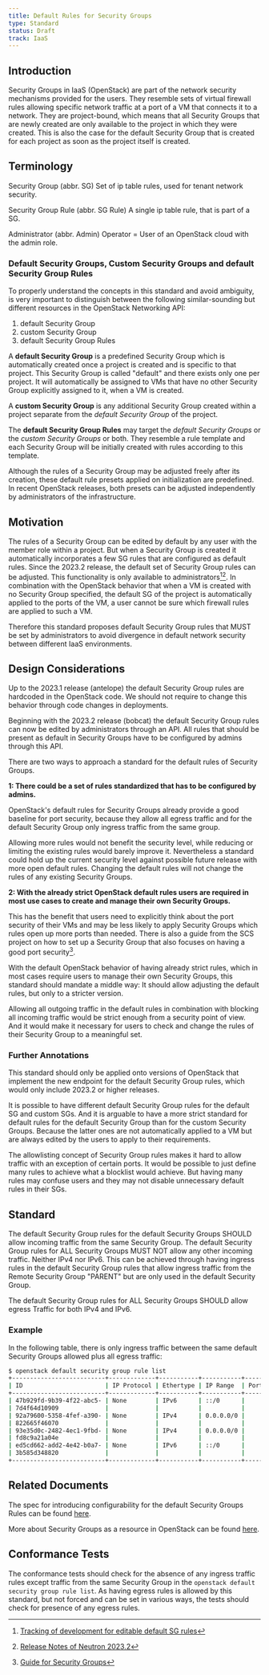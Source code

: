 ```yaml
---
title: Default Rules for Security Groups
type: Standard
status: Draft
track: IaaS
---
```


## Introduction

Security Groups in IaaS (OpenStack) are part of the network security mechanisms provided for the users.
They resemble sets of virtual firewall rules allowing specific network traffic at a port of a VM that connects it to a network.
They are project-bound, which means that all Security Groups that are newly created are only available to the project in which they were created.
This is also the case for the default Security Group that is created for each project as soon as the project itself is created.

## Terminology

Security Group (abbr. SG)
  Set of ip table rules, used for tenant network security.

Security Group Rule (abbr. SG Rule)
  A single ip table rule, that is part of a SG.

Administrator (abbr. Admin)
  Operator = User of an OpenStack cloud with the admin role.

### Default Security Groups, Custom Security Groups and default Security Group Rules

To properly understand the concepts in this standard and avoid ambiguity, is very important to distinguish between the following similar-sounding but different resources in the OpenStack Networking API:

1. default Security Group
2. custom Security Group
3. default Security Group Rules

A **default Security Group** is a predefined Security Group which is automatically created once a project is created and is specific to that project.
This Security Group is called "default" and there exists only one per project.
It will automatically be assigned to VMs that have no other Security Group explicitly assigned to it, when a VM is created.

A **custom Security Group** is any additional Security Group created within a project separate from the *default Security Group* of the project.

The **default Security Group Rules** may target the *default Security Groups* or the *custom Security Groups* or both.
They resemble a rule template and each Security Group will be initially created with rules according to this template.

Although the rules of a Security Group may be adjusted freely after its creation, these default rule presets applied on initialization are predefined.
In recent OpenStack releases, both presets can be adjusted independently by administrators of the infrastructure.

## Motivation

The rules of a Security Group can be edited by default by any user with the member role within a project.
But when a Security Group is created it automatically incorporates a few SG rules that are configured as default rules.
Since the 2023.2 release, the default set of Security Group rules can be adjusted.
This functionality is only available to administrators[^1][^2].
In combination with the OpenStack behavior that when a VM is created with no Security Group specified, the default SG of the project is automatically applied to the ports of the VM,
a user cannot be sure which firewall rules are applied to such a VM.

Therefore this standard proposes default Security Group rules that MUST be set by administrators to avoid divergence in default network security between different IaaS environments.

[^1]: [Tracking of development for editable default SG rules](https://bugs.launchpad.net/neutron/+bug/1983053)
[^2]: [Release Notes of Neutron 2023.2](https://docs.openstack.org/releasenotes/neutron/2023.2.html)

## Design Considerations

Up to the 2023.1 release (antelope) the default Security Group rules are hardcoded in the OpenStack code.
We should not require to change this behavior through code changes in deployments.

Beginning with the 2023.2 release (bobcat) the default Security Group rules can now be edited by administrators through an API.
All rules that should be present as default in Security Groups have to be configured by admins through this API.

There are two ways to approach a standard for the default rules of Security Groups.

**1: There could be a set of rules standardized that has to be configured by admins.**

OpenStack's default rules for Security Groups already provide a good baseline for port security, because they allow all egress traffic and for the default Security Group only ingress traffic from the same group.

Allowing more rules would not benefit the security level, while reducing or limiting the existing rules would barely improve it.
Nevertheless a standard could hold up the current security level against possible future release with more open default rules.
Changing the default rules will not change the rules of any existing Security Groups.

**2: With the already strict OpenStack default rules users are required in most use cases to create and manage their own Security Groups.**

This has the benefit that users need to explicitly think about the port security of their VMs and may be less likely to apply Security Groups which rules open up more ports than needed.
There is also a guide from the SCS project on how to set up a Security Group that also focuses on having a good port security[^3].

With the default OpenStack behavior of having already strict rules, which in most cases require users to manage their own Security Groups, this standard should mandate a middle way:
It should allow adjusting the default rules, but only to a stricter version.

Allowing all outgoing traffic in the default rules in combination with blocking all incoming traffic would be strict enough from a security point of view.
And it would make it necessary for users to check and change the rules of their Security Group to a meaningful set.

[^3]: [Guide for Security Groups](https://docs.scs.community/docs/iaas/guides/user-guide/security-groups/)

### Further Annotations

This standard should only be applied onto versions of OpenStack that implement the new endpoint for the default Security Group rules, which would only include 2023.2 or higher releases.

It is possible to have different default Security Group rules for the default SG and custom SGs.
And it is arguable to have a more strict standard for default rules for the default Security Group than for the custom Security Groups.
Because the latter ones are not automatically applied to a VM but are always edited by the users to apply to their requirements.

The allowlisting concept of Security Group rules makes it hard to allow traffic with an exception of certain ports.
It would be possible to just define many rules to achieve what a blocklist would achieve.
But having many rules may confuse users and they may not disable unnecessary default rules in their SGs.

## Standard

The default Security Group rules for the default Security Groups SHOULD allow incoming traffic from the same Security Group.
The default Security Group rules for ALL Security Groups MUST NOT allow any other incoming traffic. Neither IPv4 nor IPv6.
This can be achieved through having ingress rules in the default Security Group rules that allow ingress traffic from the Remote Security Group "PARENT" but are only used in the default Security Group.

The default Security Group rules for ALL Security Groups SHOULD allow egress Traffic for both IPv4 and IPv6.

### Example

In the following table, there is only ingress traffic between the same default Security Groups allowed plus all egress traffic:

```bash
$ openstack default security group rule list
+--------------------------+-------------+-----------+-----------+------------+-----------+-----------------------+----------------------+--------------------------------+-------------------------------+
| ID                       | IP Protocol | Ethertype | IP Range  | Port Range | Direction | Remote Security Group | Remote Address Group | Used in default Security Group | Used in custom Security Group |
+--------------------------+-------------+-----------+-----------+------------+-----------+-----------------------+----------------------+--------------------------------+-------------------------------+
| 47b929fd-9b39-4f22-abc5- | None        | IPv6      | ::/0      |            | egress    | None                  | None                 | True                           | True                          |
| 7d4f64d10909             |             |           |           |            |           |                       |                      |                                |                               |
| 92a79600-5358-4fef-a390- | None        | IPv4      | 0.0.0.0/0 |            | egress    | None                  | None                 | True                           | True                          |
| 822665f46070             |             |           |           |            |           |                       |                      |                                |                               |
| 93e35d0c-2482-4ec1-9fbd- | None        | IPv4      | 0.0.0.0/0 |            | ingress   | PARENT                | None                 | True                           | False                         |
| fd8c9a21a04e             |             |           |           |            |           |                       |                      |                                |                               |
| ed5cd662-add2-4e42-b0a7- | None        | IPv6      | ::/0      |            | ingress   | PARENT                | None                 | True                           | False                         |
| 3b585d348820             |             |           |           |            |           |                       |                      |                                |                               |
+--------------------------+-------------+-----------+-----------+------------+-----------+-----------------------+----------------------+--------------------------------+-------------------------------+
```

## Related Documents

The spec for introducing configurability for the default Security Groups Rules can be found [here](https://specs.openstack.org/openstack/neutron-specs/specs/2023.2/configurable-default-sg-rules.html).

More about Security Groups as a resource in OpenStack can be found [here](https://docs.openstack.org/nova/latest/user/security-groups.html).

## Conformance Tests

The conformance tests should check for the absence of any ingress traffic rules except traffic from the same Security Group in the `openstack default security group rule list`.
As having egress rules is allowed by this standard, but not forced and can be set in various ways, the tests should check for presence of any egress rules.
